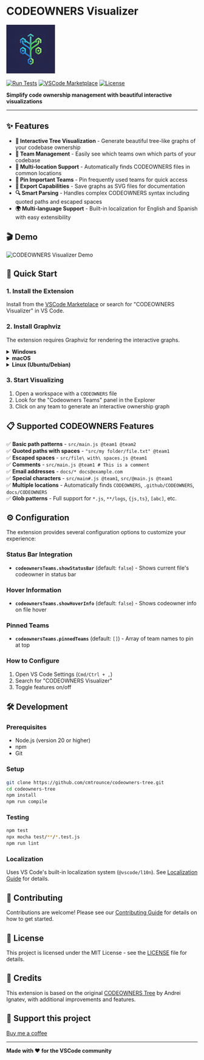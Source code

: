 # CODEOWNERS Visualizer

<p align="center">

![CODEOWNERS Visualizer Icon](resources/icon.png)

[![Run Tests](https://github.com/cmtrounce/codeowners-tree/actions/workflows/test.yml/badge.svg)](https://github.com/cmtrounce/codeowners-tree/actions/workflows/test.yml)
[![VSCode Marketplace](https://img.shields.io/badge/VS%20Code-Marketplace-blue?logo=visual-studio-code)](https://marketplace.visualstudio.com/items?itemName=cmtrounce.codeowners-visualizer)
[![License](https://img.shields.io/badge/License-MIT-green.svg)](LICENSE)

**Simplify code ownership management with beautiful interactive visualizations**

</p>

---

## ✨ Features

- **🌳 Interactive Tree Visualization** - Generate beautiful tree-like graphs of your codebase ownership
- **👥 Team Management** - Easily see which teams own which parts of your codebase
- **📁 Multi-location Support** - Automatically finds CODEOWNERS files in common locations
- **🎯 Pin Important Teams** - Pin frequently used teams for quick access
- **💾 Export Capabilities** - Save graphs as SVG files for documentation
- **🔍 Smart Parsing** - Handles complex CODEOWNERS syntax including quoted paths and escaped spaces
- **🌍 Multi-language Support** - Built-in localization for English and Spanish with easy extensibility

## 🎬 Demo

![CODEOWNERS Visualizer Demo](resources/demo.gif)

## 🚀 Quick Start

### 1. Install the Extension

Install from the [VSCode Marketplace](https://marketplace.visualstudio.com/items?itemName=cmtrounce.codeowners-visualizer) or search for "CODEOWNERS Visualizer" in VS Code.

### 2. Install Graphviz

The extension requires Graphviz for rendering the interactive graphs.

<details>
<summary><strong>Windows</strong></summary>

1. Visit the [Graphviz download page](https://graphviz.gitlab.io/download/) for Windows
2. Download the MSI installer for your Windows version (64-bit or 32-bit)
3. Run the installer and follow the on-screen instructions
4. Add the Graphviz `bin` directory to your system's PATH environment variable

</details>

<details>
<summary><strong>macOS</strong></summary>

```bash
brew install graphviz
```

Homebrew will automatically add Graphviz to your system's PATH.

</details>

<details>
<summary><strong>Linux (Ubuntu/Debian)</strong></summary>

```bash
sudo apt-get install graphviz
```

</details>

### 3. Start Visualizing

1. Open a workspace with a `CODEOWNERS` file
2. Look for the "Codeowners Teams" panel in the Explorer
3. Click on any team to generate an interactive ownership graph

## 📋 Supported CODEOWNERS Features

✅ **Basic path patterns** - `src/main.js @team1 @team2`  
✅ **Quoted paths with spaces** - `"src/my folder/file.txt" @team1`  
✅ **Escaped spaces** - `src/file\ with\ spaces.js @team1`  
✅ **Comments** - `src/main.js @team1 # This is a comment`  
✅ **Email addresses** - `docs/* docs@example.com`  
✅ **Special characters** - `src/main#.js @team1`, `src/@main.js @team1`  
✅ **Multiple locations** - Automatically finds `CODEOWNERS`, `.github/CODEOWNERS`, `docs/CODEOWNERS`  
✅ **Glob patterns** - Full support for `*.js`, `**/logs`, `{js,ts}`, `[abc]`, etc.

## ⚙️ Configuration

The extension provides several configuration options to customize your experience:

### Status Bar Integration
- **`codeownersTeams.showStatusBar`** (default: `false`) - Shows current file's codeowner in status bar

### Hover Information
- **`codeownersTeams.showHoverInfo`** (default: `false`) - Shows codeowner info on file hover

### Pinned Teams
- **`codeownersTeams.pinnedTeams`** (default: `[]`) - Array of team names to pin at top

### How to Configure

1. Open VS Code Settings (`Cmd/Ctrl + ,`)
2. Search for "CODEOWNERS Visualizer"
3. Toggle features on/off

## 🛠️ Development

### Prerequisites

- Node.js (version 20 or higher)
- npm
- Git

### Setup

```bash
git clone https://github.com/cmtrounce/codeowners-tree.git
cd codeowners-tree
npm install
npm run compile
```

### Testing

```bash
npm test
npx mocha test/**/*.test.js
npm run lint
```

### Localization

Uses VS Code's built-in localization system (`@vscode/l10n`). See [Localization Guide](docs/LOCALIZATION.md) for details.

## 🤝 Contributing

Contributions are welcome! Please see our [Contributing Guide](CONTRIBUTING.md) for details on how to get started.

## 📄 License

This project is licensed under the MIT License - see the [LICENSE](LICENSE) file for details.

## 🙏 Credits

This extension is based on the original [CODEOWNERS Tree](https://github.com/a-ignatev/codeowners-tree) by Andrei Ignatev, with additional improvements and features.

## 🫶 Support this project

[Buy me a coffee](https://buymeacoffee.com/cmtrounce)

---

<p align="center">

**Made with ❤️ for the VSCode community**

</p>

